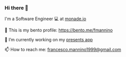### Hi there 👋

I'm a Software Engineer 💻 at [monade.io](monade.io)

🌱 This is my bento profile: https://bento.me/fmannino

🔭 I’m currently working on my [presents app](https://github.com/manninofrancesco/ios-presents-app)

📫 How to reach me: [francesco.mannino1999@gmail.com](mailto:francesco.mannino1999@gmail.com)
